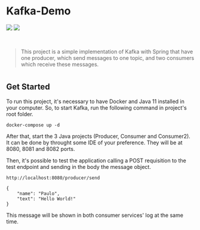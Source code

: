 # Kafka-Demo

<p>
<img src="https://img.shields.io/badge/Java-ED8B00?style=for-the-badge&logo=java&logoColor=white" /> 
<img src="https://img.shields.io/badge/Spring-6DB33F?style=for-the-badge&logo=spring&logoColor=white" />
</p>

<br>

> This project is a simple implementation of Kafka with Spring that have one producer, which send messages to one topic, and two consumers which receive these messages.

#

## Get Started

To run this project, it's necessary to have Docker and Java 11 installed in your computer. So, to start Kafka, run the following command in project's root folder.

    docker-compose up -d

After that, start the 3 Java projects (Producer, Consumer and Consumer2). It can be done by throught some IDE of your preference. They will be  at 8080, 8081 and 8082 ports.

Then, it's possible to test the application calling a POST requisition to the test endpoint and sending in the body the message object.

    http://localhost:8080/producer/send

    {
        "name": "Paulo",
        "text": "Hello World!"
    }

This message will be shown in both consumer services' log at the same time.
